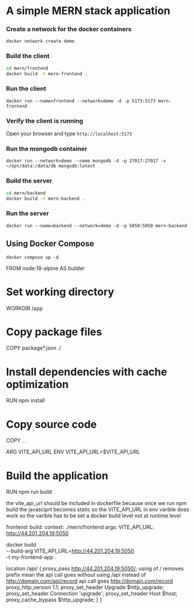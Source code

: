 # A simple MERN stack application 

### Create a network for the docker containers

`docker network create demo`

### Build the client 

```sh
cd mern/frontend
docker build -t mern-frontend .
```

### Run the client

`docker run --name=frontend --network=demo -d -p 5173:5173 mern-frontend`

### Verify the client is running

Open your browser and type `http://localhost:5173`

### Run the mongodb container

`docker run --network=demo --name mongodb -d -p 27017:27017 -v ~/opt/data:/data/db mongodb:latest`

### Build the server

```sh
cd mern/backend
docker build -t mern-backend .
```

### Run the server

`docker run --name=backend --network=demo -d -p 5050:5050 mern-backend`

## Using Docker Compose

`docker compose up -d`




FROM node:18-alpine AS builder

# Set working directory
WORKDIR /app

# Copy package files
COPY package*.json ./

# Install dependencies with cache optimization
RUN npm install

# Copy source code
COPY . .

ARG VITE_API_URL
ENV VITE_API_URL=$VITE_API_URL

# Build the application
RUN npm run build


the vite_api_url should be included in dockerfile because once we run npm build the javasciprt becomes static so the VITE_API_URL in env varible does work so the varible has to be set a docker build level not at runtime level


  frontend:
    build: 
      context: ./mern/frontend
      args:
        VITE_API_URL: http://44.201.204.19:5050



docker build \
  --build-arg VITE_API_URL=http://44.201.204.19:5050 \
  -t my-frontend-app .


location /api/ {
            proxy_pass http://44.201.204.19:5050/;                  using of / removes prefix mean the api call goes without using /api instead of http://domain.com/api/record  api call goes http://domain.com/record
            proxy_http_version 1.1;
            proxy_set_header Upgrade $http_upgrade;
            proxy_set_header Connection 'upgrade';
            proxy_set_header Host $host;
            proxy_cache_bypass $http_upgrade;
        }
    }